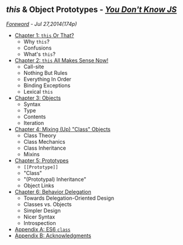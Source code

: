 ## *this* & Object Prototypes - *[You Don't Know JS](https://github.com/kiyounglee/You-Dont-Know-JS/blob/master/README2.md)*
*[Foreword](forword.md) - Jul 27,2014(174p)*
* [Chapter 1: `this` Or That?](ch1.md)
	* Why `this`?
	* Confusions
	* What's `this`?
* [Chapter 2: `this` All Makes Sense Now!](ch2.md)
	* Call-site
	* Nothing But Rules
	* Everything In Order
	* Binding Exceptions
	* Lexical `this`
* [Chapter 3: Objects](ch3.md)
	* Syntax
	* Type
	* Contents
	* Iteration
* [Chapter 4: Mixing (Up) "Class" Objects](ch4.md)
	* Class Theory
	* Class Mechanics
	* Class Inheritance
	* Mixins
* [Chapter 5: Prototypes](ch5.md)
	* `[[Prototype]]`
	* "Class"
	* "(Prototypal) Inheritance"
	* Object Links
* [Chapter 6: Behavior Delegation](ch6.md)
	* Towards Delegation-Oriented Design
	* Classes vs. Objects
	* Simpler Design
	* Nicer Syntax
	* Introspection
* [Appendix A: ES6 `class`](apA.md)
* [Appendix B: Acknowledgments](apB.md)


